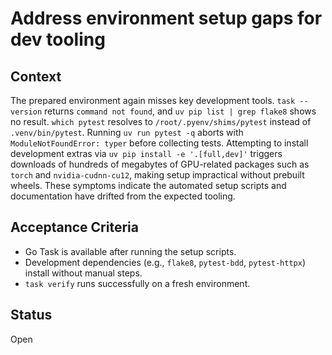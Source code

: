 # Address environment setup gaps for dev tooling

## Context
The prepared environment again misses key development tools. `task --version`
returns `command not found`, and `uv pip list | grep flake8` shows no result.
`which pytest` resolves to `/root/.pyenv/shims/pytest` instead of
`.venv/bin/pytest`. Running `uv run pytest -q` aborts with
`ModuleNotFoundError: typer` before collecting tests. Attempting to install
development extras via `uv pip install -e '.[full,dev]'` triggers downloads of
hundreds of megabytes of GPU-related packages such as `torch` and
`nvidia-cudnn-cu12`, making setup impractical without prebuilt wheels. These
symptoms indicate the automated setup scripts and documentation have drifted
from the expected tooling.

## Acceptance Criteria
- Go Task is available after running the setup scripts.
- Development dependencies (e.g., `flake8`, `pytest-bdd`, `pytest-httpx`) install
  without manual steps.
- `task verify` runs successfully on a fresh environment.

## Status
Open
